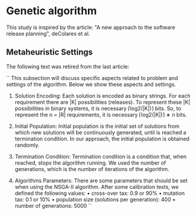 # Genetic algorithm

This study is inspired by the article:
"A new approach to the software release planning", deColares et al.

## Metaheuristic Settings

The following text was retired from the last article:

``
This subsection will discuss specific aspects related to problem and settings of the algorithm. Below we show these aspects and settings.

1. Solution Encoding: Each solution is encoded as binary strings. For each requirement there are |K| possibilities (releases). To represent these |K| possibilities in binary systems, it is necessary ⌈log2(|K|)⌉ bits. So, to represent the n = |R| requirements, it is necessary ⌈log2(|K|)⌉ ∗ n bits.

2. Initial Population: Initial population is the initial set of solutions from which new solutions will be continuously generated, until is reached a termination condition. In our approach, the initial population is obtained randomly.

3. Termination Condition: Termination condition is a condition that, when reached, stops the algorithm running. We used the number of generations, which is the number of iterations of the algorithm.

4. Algorithms Parameters: There are some parameters that should be set when using the NSGA-II algorithm. After some calibration tests, we defined the following values:
   • cross-over tax: 0.9 or 90%
   • mutation tax: 0.1 or 10%
   • population size (solutions per generation): 400
   • number of generations: 5000
   ``
